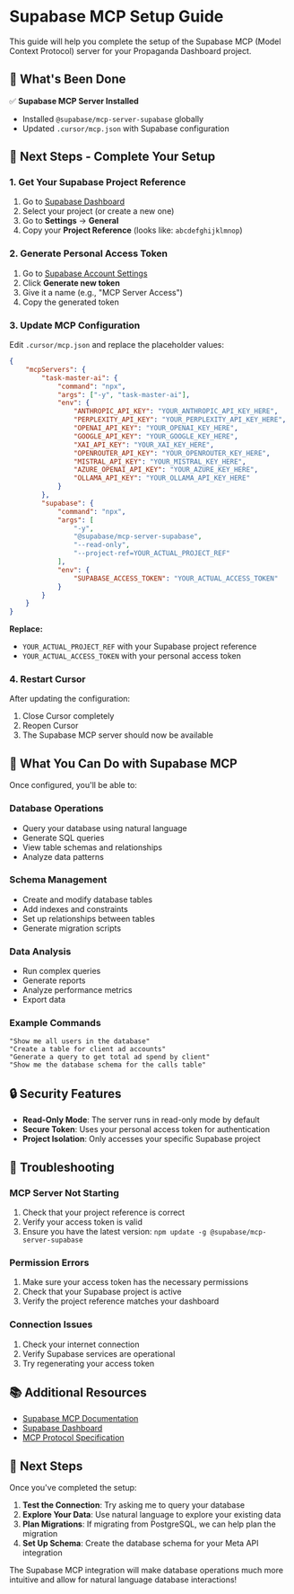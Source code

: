 # Supabase MCP Setup Guide

This guide will help you complete the setup of the Supabase MCP (Model Context Protocol) server for your Propaganda Dashboard project.

## 🚀 **What's Been Done**

✅ **Supabase MCP Server Installed**
- Installed `@supabase/mcp-server-supabase` globally
- Updated `.cursor/mcp.json` with Supabase configuration

## 🔧 **Next Steps - Complete Your Setup**

### **1. Get Your Supabase Project Reference**

1. Go to [Supabase Dashboard](https://supabase.com/dashboard)
2. Select your project (or create a new one)
3. Go to **Settings** → **General**
4. Copy your **Project Reference** (looks like: `abcdefghijklmnop`)

### **2. Generate Personal Access Token**

1. Go to [Supabase Account Settings](https://supabase.com/dashboard/account/tokens)
2. Click **Generate new token**
3. Give it a name (e.g., "MCP Server Access")
4. Copy the generated token

### **3. Update MCP Configuration**

Edit `.cursor/mcp.json` and replace the placeholder values:

```json
{
	"mcpServers": {
		"task-master-ai": {
			"command": "npx",
			"args": ["-y", "task-master-ai"],
			"env": {
				"ANTHROPIC_API_KEY": "YOUR_ANTHROPIC_API_KEY_HERE",
				"PERPLEXITY_API_KEY": "YOUR_PERPLEXITY_API_KEY_HERE",
				"OPENAI_API_KEY": "YOUR_OPENAI_KEY_HERE",
				"GOOGLE_API_KEY": "YOUR_GOOGLE_KEY_HERE",
				"XAI_API_KEY": "YOUR_XAI_KEY_HERE",
				"OPENROUTER_API_KEY": "YOUR_OPENROUTER_KEY_HERE",
				"MISTRAL_API_KEY": "YOUR_MISTRAL_KEY_HERE",
				"AZURE_OPENAI_API_KEY": "YOUR_AZURE_KEY_HERE",
				"OLLAMA_API_KEY": "YOUR_OLLAMA_API_KEY_HERE"
			}
		},
		"supabase": {
			"command": "npx",
			"args": [
				"-y",
				"@supabase/mcp-server-supabase",
				"--read-only",
				"--project-ref=YOUR_ACTUAL_PROJECT_REF"
			],
			"env": {
				"SUPABASE_ACCESS_TOKEN": "YOUR_ACTUAL_ACCESS_TOKEN"
			}
		}
	}
}
```

**Replace:**
- `YOUR_ACTUAL_PROJECT_REF` with your Supabase project reference
- `YOUR_ACTUAL_ACCESS_TOKEN` with your personal access token

### **4. Restart Cursor**

After updating the configuration:
1. Close Cursor completely
2. Reopen Cursor
3. The Supabase MCP server should now be available

## 🎯 **What You Can Do with Supabase MCP**

Once configured, you'll be able to:

### **Database Operations**
- Query your database using natural language
- Generate SQL queries
- View table schemas and relationships
- Analyze data patterns

### **Schema Management**
- Create and modify database tables
- Add indexes and constraints
- Set up relationships between tables
- Generate migration scripts

### **Data Analysis**
- Run complex queries
- Generate reports
- Analyze performance metrics
- Export data

### **Example Commands**
```
"Show me all users in the database"
"Create a table for client ad accounts"
"Generate a query to get total ad spend by client"
"Show me the database schema for the calls table"
```

## 🔒 **Security Features**

- **Read-Only Mode**: The server runs in read-only mode by default
- **Secure Token**: Uses your personal access token for authentication
- **Project Isolation**: Only accesses your specific Supabase project

## 🚨 **Troubleshooting**

### **MCP Server Not Starting**
1. Check that your project reference is correct
2. Verify your access token is valid
3. Ensure you have the latest version: `npm update -g @supabase/mcp-server-supabase`

### **Permission Errors**
1. Make sure your access token has the necessary permissions
2. Check that your Supabase project is active
3. Verify the project reference matches your dashboard

### **Connection Issues**
1. Check your internet connection
2. Verify Supabase services are operational
3. Try regenerating your access token

## 📚 **Additional Resources**

- [Supabase MCP Documentation](https://supabase.com/docs/guides/getting-started/mcp)
- [Supabase Dashboard](https://supabase.com/dashboard)
- [MCP Protocol Specification](https://modelcontextprotocol.io/)

## 🎉 **Next Steps**

Once you've completed the setup:

1. **Test the Connection**: Try asking me to query your database
2. **Explore Your Data**: Use natural language to explore your existing data
3. **Plan Migrations**: If migrating from PostgreSQL, we can help plan the migration
4. **Set Up Schema**: Create the database schema for your Meta API integration

The Supabase MCP integration will make database operations much more intuitive and allow for natural language database interactions!









